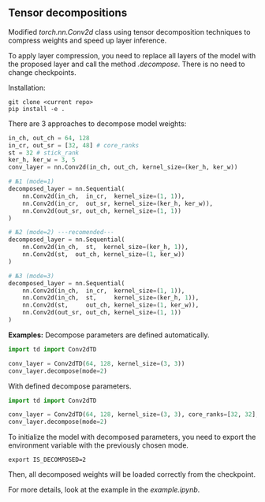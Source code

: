 ## Tensor decompositions

Modified _torch.nn.Conv2d_ class using tensor decomposition techniques to compress weights and speed up layer inference.

To apply layer compression, you need to replace all layers of the model with the proposed layer and call the method _.decompose_. There is no need to change checkpoints.

Installation:
```
git clone <current repo>
pip install -e .
```

There are 3 approaches to decompose model weights:
```python
in_ch, out_ch = 64, 128
in_cr, out_sr = [32, 48] # core_ranks
st = 32 # stick_rank
ker_h, ker_w = 3, 5
conv_layer = nn.Conv2d(in_ch, out_ch, kernel_size=(ker_h, ker_w))

# №1 (mode=1)
decomposed_layer = nn.Sequential(
    nn.Conv2d(in_ch,  in_cr,  kernel_size=(1, 1)),
    nn.Conv2d(in_cr,  out_sr, kernel_size=(ker_h, ker_w)),
    nn.Conv2d(out_sr, out_ch, kernel_size=(1, 1))
)

# №2 (mode=2) ---recomended---
decomposed_layer = nn.Sequential(
    nn.Conv2d(in_ch,  st,  kernel_size=(ker_h, 1)),
    nn.Conv2d(st,  out_ch, kernel_size=(1, ker_w))
)

# №3 (mode=3)
decomposed_layer = nn.Sequential(
    nn.Conv2d(in_ch,  in_cr,  kernel_size=(1, 1)),
    nn.Conv2d(in_ch,  st,     kernel_size=(ker_h, 1)),
    nn.Conv2d(st,     out_ch, kernel_size=(1, ker_w)),
    nn.Conv2d(out_sr, out_ch, kernel_size=(1, 1))
)
```

**Examples:**
Decompose parameters are defined automatically.
```python
import td import Conv2dTD

conv_layer = Conv2dTD(64, 128, kernel_size=(3, 3))
conv_layer.decompose(mode=2)
```
With defined decompose parameters.
```python
import td import Conv2dTD

conv_layer = Conv2dTD(64, 128, kernel_size=(3, 3), core_ranks=[32, 32], stick_rank=32)
conv_layer.decompose(mode=2)
```

To initialize the model with decomposed parameters, you need to export the environment variable with the previously chosen mode.
```
export IS_DECOMPOSED=2 
```
Then, all decomposed weights will be loaded correctly from the checkpoint.

For more details, look at the example in the _example.ipynb_.